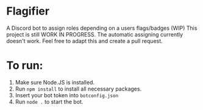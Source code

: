 # Flagifier
 A Discord bot to assign roles depending on a users flags/badges (WIP)
 This project is still WORK IN PROGRESS. The automatic assigning currently doesn't work. Feel free to adapt this and create a pull request.


# To run:
1. Make sure Node.JS is installed.
2. Run `npm install` to install all necessary packages.
3. Insert your bot token into `botconfig.json`
4. Run `node .` to start the bot.

